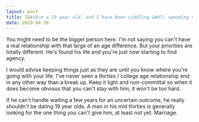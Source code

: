 ```yaml
---
layout: post
title: I&#39;m a 19 year old, and I have been cuddling &#47; spending nights with a 35 year old for many months now. He is super nice and treats me right, and we are considering a relationship but the age gap scares me for social situations. What should I do?
date: 2019-04-30
---
```


<p>You might need to be the bigger person here. I'm not saying you can't have a real relationship with that large of an age difference. But your priorities are totally different. He's found his life and you're just now starting to find agency.</p><p>I would advise keeping things just as they are until you know where you're going with your life. I've never seen a thirties / college age relationship end in any other way than a break up. Keep it light and non-committal so when it does become obvious that you can't stay with him, it won't be too hard.</p><p>If he can't handle waiting a few years for an uncertain outcome, he really shouldn't be dating 19 year olds. A man in his mid thirties is generally looking for the one thing you can't give him, at least not yet. Marriage.</p>

